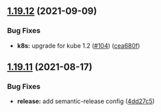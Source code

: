 ## [1.19.12](https://github.com/SocialGouv/archifiltre-statistics/compare/v1.19.11...v1.19.12) (2021-09-09)


### Bug Fixes

* **k8s:** upgrade for kube 1.2 ([#104](https://github.com/SocialGouv/archifiltre-statistics/issues/104)) ([cea680f](https://github.com/SocialGouv/archifiltre-statistics/commit/cea680fd6c0564a0541f9c318138de504fea7ef5))

## [1.19.11](https://github.com/SocialGouv/archifiltre-statistics/compare/v1.19.10...v1.19.11) (2021-08-17)


### Bug Fixes

* **release:** add semantic-release config ([4dd27c5](https://github.com/SocialGouv/archifiltre-statistics/commit/4dd27c54330e40fd7ce641f14214ca1c0b53a5e2))
